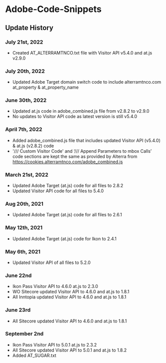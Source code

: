 # Adobe-Code-Snippets

## Update History  

### July 21st, 2022
* Created AT_ALTERRAMTNCO.txt file with Visitor API v5.4.0 and at.js v2.9.0 

### July 20th, 2022
* Updated Adobe Target domain switch code to include alterramtnco.com at_property & at_property_name

### June 30th, 2022
* Updated at.js code in adobe_combined.js file from v2.8.2 to v2.9.0
* No updates to Visitor API code as latest version is still v5.4.0

### April 7th, 2022
* Added adobe_combined.js file that includes updated Visitor API (v5.4.0) & at.js (v2.8.2) code
* '/// Custom Visitor Code' and  ‘/// Append Parameters to mbox Calls’ code sections are kept the same as provided by Alterra from https://cookies.alterramtnco.com/adobe_combined.js

### March 21st, 2022
* Updated Adobe Target (at.js) code for all files to 2.8.2
* Updated Visitor API code for all files to 5.4.0

### Aug 20th, 2021
* Updated Adobe Target (at.js) code for all files to 2.6.1

### May 12th, 2021
* Updated Adobe Target (at.js) code for Ikon to 2.4.1

### May 6th, 2021
* Updated Visitor API of all files to 5.2.0

### June 22nd  

* Ikon Pass Visitor API to 4.6.0 at.js to 2.3.0
* WO Sitecore updated Visitor API to 4.6.0 and at.js to 1.8.1
* All Inntopia updated Visitor API to 4.6.0 and at.js to 1.8.1

### June 23rd  

* All Sitecore updated Visitor API to 4.6.0 and at.js to 1.8.1

### September 2nd 

* Ikon Pass Visitor API to 5.0.1 at.js to 2.3.2
* All Sitecore updated Visitor API to 5.0.1 and at.js to 1.8.2
* Added AT_SUGAR.txt

